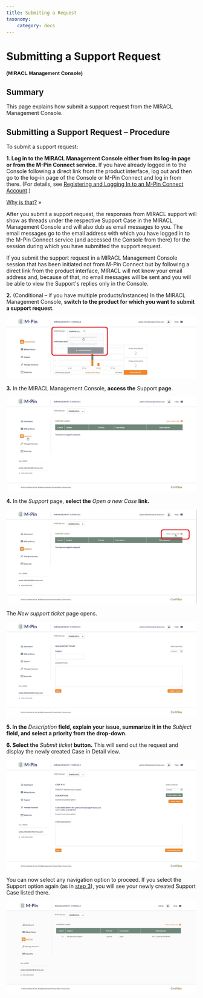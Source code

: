 ```yaml
---
title: Submiting a Request
taxonomy:
    category: docs
---
```


Submitting a Support Request
============================

**<span style="font-size:10.0pt;line-height:106%;font-family:
&quot;Verdana&quot;,sans-serif;color:black;background:white">(MIRACL Management Console)</span>**

Summary
-------

This page explains how submit a support request from the MIRACL Management Console.

Submitting a Support Request – Procedure
----------------------------------------

To submit a support request:

**1. Log in to the MIRACL Management Console either from its log-in page or from the M-Pin Connect service.** If you have already logged in to the Console following a direct link from the product interface, log out and then go to the log-in page of the Console or M-Pin Connect and log in from there. (For details, see [Registering and Logging In to an M-Pin Connect Account](#).)

<a href="#7605" class="toggle-content">Why is that?</a> »

After you submit a support request, the responses from MIRACL support will show as threads under the respective Support Case in the MIRACL Management Console and will also dub as email messages to you. The email messages go to the email address with which you have logged in to the M-Pin Connect service (and accessed the Console from there) for the session during which you have submitted the support request.

If you submit the support request in a MIRACL Management Console session that has been initiated not from M-Pin Connect but by following a direct link from the product interface, MIRACL will not know your email address and, because of that, no email messages will be sent and you will be able to view the Support's replies only in the Console.

**2.** (Conditional – if you have multiple products/instances) In the MIRACL Management Console, **switch to the product for which you want to submit a support request**.

![Switching to another MIRACL product](/images/screenshot_17(2).jpg?dc=201507221225-75)

**<a href="" id="Step 3"></a>3.** In the MIRACL Management Console, **access the** Support **page**.

![Accessing the Support page](/images/screenshot_6(2).jpg?dc=201507171405-131)

**4.** In the *Support* page, **select the** *Open a new Case* **link.**

![Opening a new Case](/images/screenshot_7(5).jpg?dc=201507171441-85)

The *New support ticket* page opens.

![The New Support Ticket page](/images/screenshot_12(2).jpg?dc=201507171535-132)

**5. In the** *Description* **field, explain your issue, summarize it in the** *Subject* **field, and select a priority from the drop-down.**

**6. Select the** *Submit ticket* **button.** This will send out the request and display the newly created Case in Detail view.

![ Newly created Support Case in Detail view](/images/screenshot_11(2).jpg?dc=201507171547-100)

You can now select any navigation option to proceed. If you select the Support option again (as in [step 3](#Step%203)), you will see your newly created Support Case listed there.

![Support Cases listing](/images/screenshot_14(1).jpg?dc=201507201435-82)
